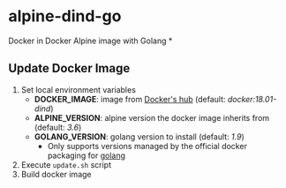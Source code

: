 # alpine-dind-go
Docker in Docker Alpine image with Golang
* 

## Update Docker Image
1. Set local environment variables
	* **DOCKER_IMAGE**: image from [Docker's hub](https://hub.docker.com/_/docker/) (default: _docker:18.01-dind_)
	* **ALPINE_VERSION**: alpine version the docker image inherits from (default: _3.6_)
	* **GOLANG_VERSION**: golang version to install (default: _1.9_)
		* Only supports versions managed by the official docker packaging for [golang](https://github.com/docker-library/golang)
2. Execute `update.sh` script
3. Build docker image
